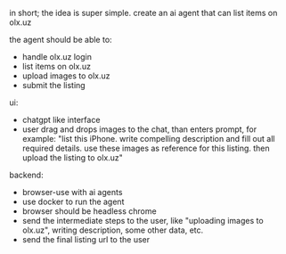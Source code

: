 in short;
the idea is super simple.
create an ai agent that can list items on olx.uz

the agent should be able to:
- handle olx.uz login
- list items on olx.uz
- upload images to olx.uz
- submit the listing

ui: 
- chatgpt like interface
- user drag and drops images to the chat,
than enters prompt, for example: "list this iPhone. write compelling description and fill out all required details. use these images as reference for this listing. then upload the listing to olx.uz"

backend: 
- browser-use with ai agents
- use docker to run the agent
- browser should be headless chrome
- send the intermediate steps to the user, like "uploading images to olx.uz", writing description, some other data, etc.
- send the final listing url to the user

